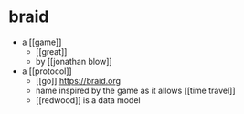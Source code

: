 # braid

- a [[game]]
  - [[great]]
  - by [[jonathan blow]]
- a [[protocol]]
  - [[go]] https://braid.org
  - name inspired by the game as it allows [[time travel]]
  - [[redwood]] is a data model

